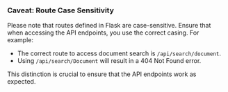 ### Caveat: Route Case Sensitivity

Please note that routes defined in Flask are case-sensitive. Ensure that when accessing the API endpoints, you use the correct casing. For example:

- The correct route to access document search is `/api/search/document`.
- Using `/api/search/Document` will result in a 404 Not Found error.

This distinction is crucial to ensure that the API endpoints work as expected.
